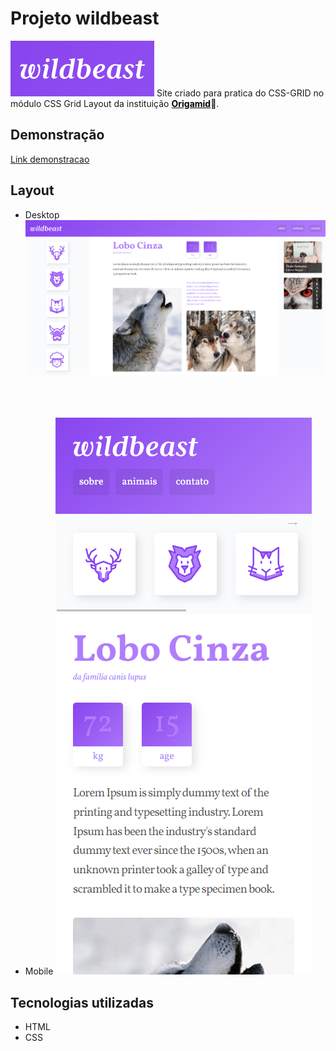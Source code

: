 # Projeto wildbeast
![wildbeast](./assets/img/logo.png)
Site criado para pratica do CSS-GRID no módulo  CSS Grid Layout da instituição <a style="color:#000;" href="https://www.origamid.com/" target="blank_" title="Ir para site Origamid"><strong>Origamid</strong></a>💜.

## Demonstração
[Link demonstracao](https://ismaelsilvas.github.io/wildbeast/)

## Layout

 - Desktop
 ![Desktop](./assets/img/desktop.png)
<br><br><br><br>

 - Mobile
 ![Mobile](./assets/img/mobile.png)

 ## Tecnologias utilizadas
- HTML
- CSS

